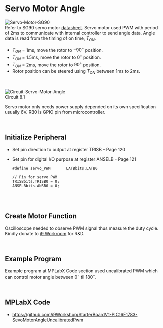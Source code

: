 # Servo Motor Angle

![Servo-Motor-SG90](https://github.com/user-attachments/assets/224cbf88-a894-4aaa-9177-ba7f51ed7456)
<br/>
Refer to SG90 servo motor [datasheet](http://www.ee.ic.ac.uk/pcheung/teaching/DE1_EE/stores/sg90_datasheet.pdf). 
Servo motor used PWM with period of 2ms to communicate with internal controller to send angle data. Angle data is read from the timing of on time, $T_{ON}$.

* $T_{ON}$ = 1ms, move the rotor to $-90^\circ$ position.
* $T_{ON}$ = 1.5ms, move the rotor to $0^\circ$ position.
* $T_{ON}$ = 2ms, move the rotor to $90^\circ$ position.
* Rotor position can be steered using $T_{ON}$ between 1ms to 2ms.
<br/>

![Circuit-Servo-Motor-Angle](https://github.com/user-attachments/assets/d8c74132-e34e-4e30-964f-c6ac0f7dd1dc)
<br/>
Circuit 8.1

Servo motor only needs power supply depended on its own specification usually 6V. RB0 is GPIO pin from microcontroller.
<br/>

<br/>

## Initialize Peripheral

* Set pin direction to output at register TRISB - Page 120
* Set pin for digital I/O purpose at register ANSELB - Page 121

  ```
  #define servo_PWM       LATBbits.LATB0
  ```
  
  ```
  // Pin for servo PWM
  TRISBbits.TRISB0 = 0;
  ANSELBbits.ANSB0 = 0;
  ```
<br/>

<br/>

## Create Motor Function

Oscilloscope needed to observe PWM signal thus measure the duty cycle. Kindly donate to [i9 Workroom](https://i9workshop.github.io) for R&D.
<br/>

<br/>

## Example Program

Example program at MPLabX Code section used uncalibrated PWM which can control motor angle between $0^\circ$ til $180^\circ$.
<br/>

<br/>

## MPLabX Code

* https://github.com/i9Workshop/StarterBoardV1-PIC16F1783-SevoMotorAngleUncalibratedPwm
<br/>
